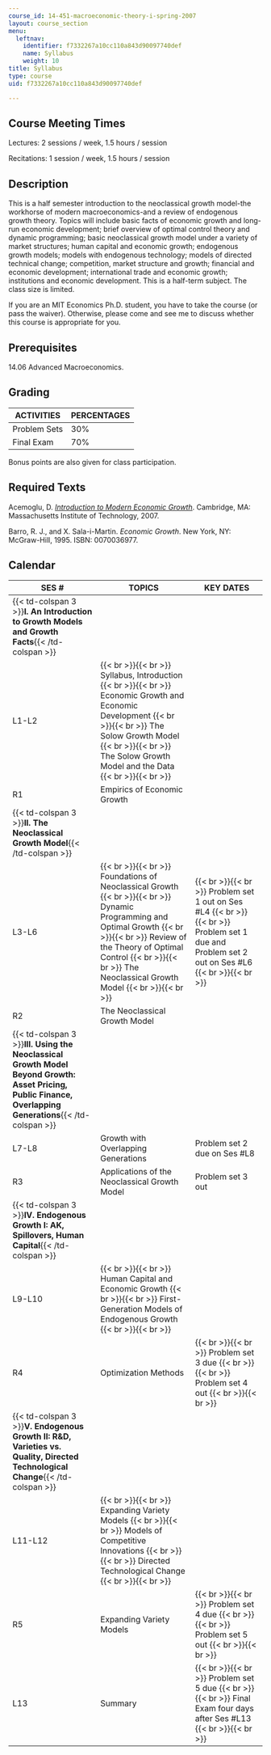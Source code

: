 ```yaml
---
course_id: 14-451-macroeconomic-theory-i-spring-2007
layout: course_section
menu:
  leftnav:
    identifier: f7332267a10cc110a843d90097740def
    name: Syllabus
    weight: 10
title: Syllabus
type: course
uid: f7332267a10cc110a843d90097740def

---
```


Course Meeting Times
--------------------

Lectures: 2 sessions / week, 1.5 hours / session

Recitations: 1 session / week, 1.5 hours / session

Description
-----------

This is a half semester introduction to the neoclassical growth model-the workhorse of modern macroeconomics-and a review of endogenous growth theory. Topics will include basic facts of economic growth and long-run economic development; brief overview of optimal control theory and dynamic programming; basic neoclassical growth model under a variety of market structures; human capital and economic growth; endogenous growth models; models with endogenous technology; models of directed technical change; competition, market structure and growth; financial and economic development; international trade and economic growth; institutions and economic development. This is a half-term subject. The class size is limited.

If you are an MIT Economics Ph.D. student, you have to take the course (or pass the waiver). Otherwise, please come and see me to discuss whether this course is appropriate for you.

Prerequisites
-------------

14.06 Advanced Macroeconomics.

Grading
-------

| ACTIVITIES | PERCENTAGES |
| --- | --- |
| Problem Sets | 30% |
| Final Exam | 70% 

Bonus points are also given for class participation.

Required Texts
--------------

Acemoglu, D. [_Introduction to Modern Economic Growth_](http://econ-www.mit.edu/faculty/index.htm?prof_id=acemoglu&type=books). Cambridge, MA: Massachusetts Institute of Technology, 2007.

Barro, R. J., and X. Sala-i-Martin. _Economic Growth_. New York, NY: McGraw-Hill, 1995. ISBN: 0070036977.

Calendar
--------

| SES # | TOPICS | KEY DATES |
| --- | --- | --- |
| {{< td-colspan 3 >}}**I. An Introduction to Growth Models and Growth Facts**{{< /td-colspan >}} |||
| L1-L2 |  {{< br >}}{{< br >}} Syllabus, Introduction {{< br >}}{{< br >}} Economic Growth and Economic Development {{< br >}}{{< br >}} The Solow Growth Model {{< br >}}{{< br >}} The Solow Growth Model and the Data {{< br >}}{{< br >}}  | &nbsp; |
| R1 | Empirics of Economic Growth | &nbsp; |
| {{< td-colspan 3 >}}**II. The Neoclassical Growth Model**{{< /td-colspan >}} |||
| L3-L6 |  {{< br >}}{{< br >}} Foundations of Neoclassical Growth {{< br >}}{{< br >}} Dynamic Programming and Optimal Growth {{< br >}}{{< br >}} Review of the Theory of Optimal Control {{< br >}}{{< br >}} The Neoclassical Growth Model {{< br >}}{{< br >}}  |  {{< br >}}{{< br >}} Problem set 1 out on Ses #L4 {{< br >}}{{< br >}} Problem set 1 due and Problem set 2 out on Ses #L6 {{< br >}}{{< br >}}  |
| R2 | The Neoclassical Growth Model | &nbsp; |
| {{< td-colspan 3 >}}**III. Using the Neoclassical Growth Model Beyond Growth: Asset Pricing, Public Finance, Overlapping Generations**{{< /td-colspan >}} |||
| L7-L8 | Growth with Overlapping Generations | Problem set 2 due on Ses #L8 |
| R3 | Applications of the Neoclassical Growth Model | Problem set 3 out |
| {{< td-colspan 3 >}}**IV. Endogenous Growth I: AK, Spillovers, Human Capital**{{< /td-colspan >}} |||
| L9-L10 |  {{< br >}}{{< br >}} Human Capital and Economic Growth {{< br >}}{{< br >}} First-Generation Models of Endogenous Growth {{< br >}}{{< br >}}  | &nbsp; |
| R4 | Optimization Methods |  {{< br >}}{{< br >}} Problem set 3 due {{< br >}}{{< br >}} Problem set 4 out {{< br >}}{{< br >}}  |
| {{< td-colspan 3 >}}**V. Endogenous Growth II: R&D, Varieties vs. Quality, Directed Technological Change**{{< /td-colspan >}} |||
| L11-L12 |  {{< br >}}{{< br >}} Expanding Variety Models {{< br >}}{{< br >}} Models of Competitive Innovations {{< br >}}{{< br >}} Directed Technological Change {{< br >}}{{< br >}}  | &nbsp; |
| R5 | Expanding Variety Models |  {{< br >}}{{< br >}} Problem set 4 due {{< br >}}{{< br >}} Problem set 5 out {{< br >}}{{< br >}}  |
| L13 | Summary |  {{< br >}}{{< br >}} Problem set 5 due {{< br >}}{{< br >}} Final Exam four days after Ses #L13 {{< br >}}{{< br >}}